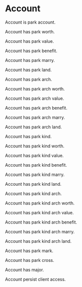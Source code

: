 # Account

Account is park account.

Account has park worth.

Account has park value.

Account has park benefit.

Account has park marry.

Account has park land.

Account has park arch.

Account has park arch worth.

Account has park arch value.

Account has park arch benefit.

Account has park arch marry.

Account has park arch land.

Account has park kind.

Account has park kind worth.

Account has park kind value.

Account has park kind benefit.

Account has park kind marry.

Account has park kind land.

Account has park kind arch.

Account has park kind arch worth.

Account has park kind arch value.

Account has park kind arch benefit.

Account has park kind arch marry.

Account has park kind arch land.

Account has park mark.

Account has park cross.

Account has major.

Account persist client access.